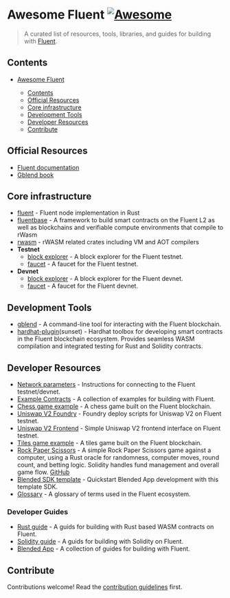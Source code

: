 # Awesome Fluent [![Awesome](https://awesome.re/badge-flat2.svg)](https://awesome.re)

> A curated list of resources, tools, libraries, and guides for building with [Fluent](https://fluent.xyz/).

## Contents

- [Awesome Fluent](#awesome-fluent)

  - [Contents](#contents)
  - [Official Resources](#official-resources)
  - [Core infrastructure](#core-infrastructure)
  - [Development Tools](#development-tools)
  - [Developer Resources](#developer-resources)
  - [Contribute](#contribute)

## Official Resources

- [Fluent documentation](https://docs.fluent.xyz/)
- [Gblend book](https://book.gblend.xyz/introduction/)

## Core infrastructure

- [fluent](https://github.com/fluentlabs-xyz/fluent) - Fluent node implementation in Rust
- [fluentbase](https://github.com/fluentlabs-xyz/fluentbase) - A framework to build smart contracts on the Fluent L2 as well as blockchains and verifiable compute environments that compile to rWasm
- [rwasm](https://github.com/fluentlabs-xyz/rwasm) - rWASM related crates including VM and AOT compilers
- **Testnet**
  - [block explorer](https://testnet.fluentscan.xyz/) - A block explorer for the Fluent testnet.
  - [faucet](https://testnet.gblend.xyz/) - A faucet for the Fluent testnet.
- **Devnet**
  - [block explorer](https://blockscout.dev.gblend.xyz/) - A block explorer for the Fluent devnet.
  - [faucet](https://faucet.dev.gblend.xyz/) - A faucet for the Fluent devnet.

## Development Tools

- [gblend](https://github.com/fluentlabs-xyz/gblend) - A command-line tool for interacting with the Fluent blockchain.
- [hardhat-plugin](https://github.com/fluentlabs-xyz/hardhat-plugin)(sunset) - Hardhat toolbox for developing smart contracts in the Fluent blockchain ecosystem. Provides seamless WASM compilation and integrated testing for Rust and Solidity contracts.

## Developer Resources

- [Network parameters](https://docs.fluent.xyz/connect-to-fluent) - Instructions for connecting to the Fluent testnet/devnet.
- [Example Contracts](https://github.com/fluentlabs-xyz/examples) - A collection of examples for building with Fluent.
- [Chess game example](https://chess.gblend.xyz/) - A chess game built on the Fluent blockchain.
- [Uniswap V2 Foundry](https://github.com/fluentlabs-xyz/uniswapV2_foundry_deploy) - Foundry deploy scripts for Uniswap V2 on Fluent testnet.
- [Uniswap V2 Frontend](https://github.com/fluentlabs-xyz/uniswapv2_frontend_testnet) - Simple Uniswap V2 frontend interface on Fluent testnet.
- [Tiles game example](https://tiles.gblend.xyz/) - A tiles game built on the Fluent blockchain.
- [Rock Paper Scissors](https://rakshithvk19.github.io/Cross-VM-Rock-Paper-Scissors/) - A simple Rock Paper Scissors game against a computer, using a Rust oracle for randomness, computer moves, round count, and betting logic. Solidity handles fund management and overall game flow. [GitHub](https://github.com/rakshithvk19/Cross-VM-Rock-Paper-Scissors)
- [Blended SDK template](https://github.com/fluentlabs-xyz/blended-template-foundry-cli) - Quickstart Blended App development with this template SDK.
- [Glossary](https://docs.fluent.xyz/glossary) - A glossary of terms used in the Fluent ecosystem.

### Developer Guides

- [Rust guide](https://docs.fluent.xyz/developer-guides/smart-contracts/rust) - A guids for building with Rust based WASM contracts on Fluent.
- [Solidity guide](https://docs.fluent.xyz/developer-guides/smart-contracts/solidity) - A guids for building with Solidity on Fluent.
- [Blended App](https://docs.fluent.xyz/developer-guides/building-a-blended-app/) - A collection of guides for building with Fluent.
  
## Contribute

Contributions welcome! Read the [contribution guidelines](contributing.md) first.
